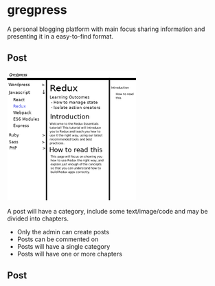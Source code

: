 # gregpress

A personal blogging platform with main focus sharing information and presenting it in a easy-to-find format.

## Post

![Blogs Mockup](./img/gregpress-blogs.jpg)

A post will have a category, include some text/image/code and may be divided into chapters.

- Only the admin can create posts
- Posts can be commented on
- Posts will have a single category
- Posts will have one or more chapters

## Post
